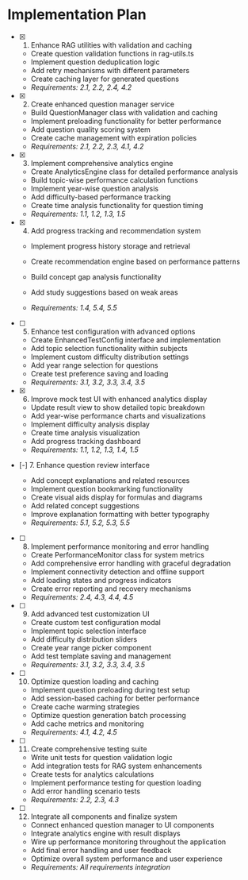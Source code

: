 # Implementation Plan

- [x] 1. Enhance RAG utilities with validation and caching





  - Create question validation functions in rag-utils.ts
  - Implement question deduplication logic
  - Add retry mechanisms with different parameters
  - Create caching layer for generated questions
  - _Requirements: 2.1, 2.2, 2.4, 4.2_

- [x] 2. Create enhanced question manager service







  - Build QuestionManager class with validation and caching
  - Implement preloading functionality for better performance
  - Add question quality scoring system
  - Create cache management with expiration policies
  - _Requirements: 2.1, 2.2, 2.3, 4.1, 4.2_

- [x] 3. Implement comprehensive analytics engine




  - Create AnalyticsEngine class for detailed performance analysis
  - Build topic-wise performance calculation functions
  - Implement year-wise question analysis
  - Add difficulty-based performance tracking
  - Create time analysis functionality for question timing
  - _Requirements: 1.1, 1.2, 1.3, 1.5_

- [x] 4. Add progress tracking and recommendation system






  - Implement progress history storage and retrieval
  - Create recommendation engine based on performance patterns
  - Build concept gap analysis functionality
  - Add study suggestions based on weak areas


  - _Requirements: 1.4, 5.4, 5.5_

- [ ] 5. Enhance test configuration with advanced options




  - Create EnhancedTestConfig interface and implementation
  - Add topic selection functionality within subjects
  - Implement custom difficulty distribution settings
  - Add year range selection for questions
  - Create test preference saving and loading
  - _Requirements: 3.1, 3.2, 3.3, 3.4, 3.5_

- [x] 6. Improve mock test UI with enhanced analytics display





  - Update result view to show detailed topic breakdown
  - Add year-wise performance charts and visualizations
  - Implement difficulty analysis display
  - Create time analysis visualization
  - Add progress tracking dashboard
  - _Requirements: 1.1, 1.2, 1.3, 1.4, 1.5_


- [-] 7. Enhance question review interface





  - Add concept explanations and related resources
  - Implement question bookmarking functionality
  - Create visual aids display for formulas and diagrams
  - Add related concept suggestions
  - Improve explanation formatting with better typography
  - _Requirements: 5.1, 5.2, 5.3, 5.5_

- [ ] 8. Implement performance monitoring and error handling
  - Create PerformanceMonitor class for system metrics
  - Add comprehensive error handling with graceful degradation
  - Implement connectivity detection and offline support
  - Add loading states and progress indicators
  - Create error reporting and recovery mechanisms
  - _Requirements: 2.4, 4.3, 4.4, 4.5_

- [ ] 9. Add advanced test customization UI
  - Create custom test configuration modal
  - Implement topic selection interface
  - Add difficulty distribution sliders
  - Create year range picker component
  - Add test template saving and management
  - _Requirements: 3.1, 3.2, 3.3, 3.4, 3.5_

- [ ] 10. Optimize question loading and caching
  - Implement question preloading during test setup
  - Add session-based caching for better performance
  - Create cache warming strategies
  - Optimize question generation batch processing
  - Add cache metrics and monitoring
  - _Requirements: 4.1, 4.2, 4.5_

- [ ] 11. Create comprehensive testing suite
  - Write unit tests for question validation logic
  - Add integration tests for RAG system enhancements
  - Create tests for analytics calculations
  - Implement performance testing for question loading
  - Add error handling scenario tests
  - _Requirements: 2.2, 2.3, 4.3_

- [ ] 12. Integrate all components and finalize system
  - Connect enhanced question manager to UI components
  - Integrate analytics engine with result displays
  - Wire up performance monitoring throughout the application
  - Add final error handling and user feedback
  - Optimize overall system performance and user experience
  - _Requirements: All requirements integration_